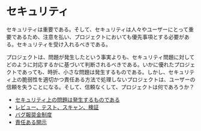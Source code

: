 # セキュリティ

セキュリティは重要である。そして、セキュリティは人々やユーザーにとって重要であるため、注意を払い、プロジェクトにおいても優先事項とする必要がある。セキュリティを受け入れるべきである。

プロジェクトは、問題が発生したという事実よりも、セキュリティ問題に対してどのように対応するかに基づいて判断されるべきである。いかに優れたプロジェクトであっても、時折、小さな問題は発生するものである。しかし、セキュリティ上の脆弱性を適切かつ責任ある方法で処理しないプロジェクトは、ユーザーの信頼を失うことになる。そして、信頼なくして、プロジェクトは何であろうか？

* [セキュリティ上の問題は発生するものである](security/will-appear.md)
* [レビュー、テスト、スキャン、検証](security/review.md)
* [バグ報奨金制度](security/bug-bounty.md)
* [責任ある開示](security/disclosure.md)

